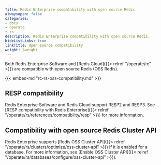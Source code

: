 ```yaml
---
Title: Redis Enterprise compatibility with open source Redis
alwaysopen: false
categories:
- docs
- operate
- rs
description: Redis Enterprise compatibility with open source Redis.
hideListLinks: true
linkTitle: Open source compatibility
weight: $weight
---
```

Both Redis Enterprise Software and [Redis Cloud]({{< relref "/operate/rc" >}}) are compatible with open source
Redis (OSS Redis). 

{{< embed-md "rc-rs-oss-compatibility.md"  >}}

## RESP compatibility

Redis Enterprise Software and Redis Cloud support RESP2 and RESP3. See [RESP compatibility with Redis Enterprise]({{< relref "/operate/rs/references/compatibility/resp" >}}) for more information.

## Compatibility with open source Redis Cluster API

Redis Enterprise supports [Redis OSS Cluster API]({{< relref "/operate/rs/clusters/optimize/oss-cluster-api" >}}) if it is enabled for a database. For more information, see [Enable OSS Cluster API]({{< relref "/operate/rs/databases/configure/oss-cluster-api" >}}).
